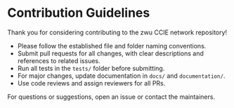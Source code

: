 # Contribution Guidelines

Thank you for considering contributing to the zwu CCIE network repository!

- Please follow the established file and folder naming conventions.
- Submit pull requests for all changes, with clear descriptions and references to related issues.
- Run all tests in the `tests/` folder before submitting.
- For major changes, update documentation in `docs/` and `documentation/`.
- Use code reviews and assign reviewers for all PRs.

For questions or suggestions, open an issue or contact the maintainers.
